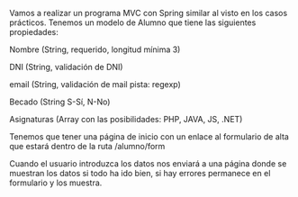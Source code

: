 Vamos a realizar un programa MVC con Spring similar al visto en los casos prácticos. Tenemos un modelo de Alumno que tiene las siguientes propiedades:

Nombre (String, requerido, longitud mínima 3)

DNI (String, validación de DNI)

email (String, validación de mail pista: regexp)

Becado (String S-Sí, N-No)

Asignaturas (Array con las posibilidades: PHP, JAVA, JS, .NET)

Tenemos que tener una página de inicio con un enlace al formulario de alta que estará dentro de la ruta /alumno/form

Cuando el usuario introduzca los datos nos enviará a una página donde se muestran los datos si todo ha ido bien, si hay errores permanece en el formulario y los muestra.

